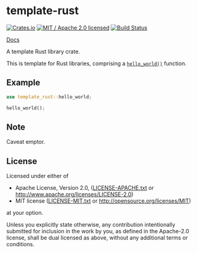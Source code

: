 # template-rust

[![Crates.io](https://img.shields.io/crates/v/template-rust.svg?maxAge=86400)](https://crates.io/crates/template-rust)
[![MIT / Apache 2.0 licensed](https://img.shields.io/crates/l/template-rust.svg?maxAge=2592000)](#License)
[![Build Status](https://dev.azure.com/alecmocatta/template-rust/_apis/build/status/tests?branchName=master)](https://dev.azure.com/alecmocatta/template-rust/_build/latest?definitionId=1&branchName=master)

[Docs](https://docs.rs/template-rust/0.1.0)

A template Rust library crate.

This is template for Rust libraries, comprising a [`hello_world()`](https://docs.rs/template-rust/0.1.0/template_rust/fn.hello_world.html) function.

## Example

```rust
use template_rust::hello_world;

hello_world();
```

## Note

Caveat emptor.

## License
Licensed under either of

 * Apache License, Version 2.0, ([LICENSE-APACHE.txt](LICENSE-APACHE.txt) or http://www.apache.org/licenses/LICENSE-2.0)
 * MIT license ([LICENSE-MIT.txt](LICENSE-MIT.txt) or http://opensource.org/licenses/MIT)

at your option.

Unless you explicitly state otherwise, any contribution intentionally submitted for inclusion in the work by you, as defined in the Apache-2.0 license, shall be dual licensed as above, without any additional terms or conditions.
